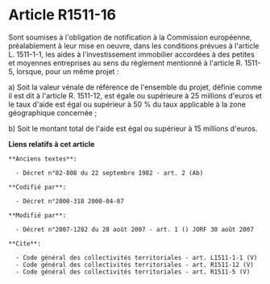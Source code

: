 # Article R1511-16

Sont soumises à l'obligation de notification à la Commission européenne, préalablement à leur mise en oeuvre, dans les
conditions prévues à l'article L. 1511-1-1, les aides à l'investissement immobilier accordées à des petites et moyennes
entreprises au sens du règlement mentionné à l'article R. 1511-5, lorsque, pour un même projet : 

a) Soit la valeur vénale de référence de l'ensemble du projet, définie comme il est dit à l'article R. 1511-12, est égale ou
supérieure à 25 millions d'euros et le taux d'aide est égal ou supérieur à 50 % du taux applicable à la zone géographique
concernée ; 

b) Soit le montant total de l'aide est égal ou supérieur à 15 millions d'euros.

**Liens relatifs à cet article**

	**Anciens textes**:

	  - Décret n°82-808 du 22 septembre 1982 - art. 2 (Ab)

	**Codifié par**:

	  - Décret n°2000-318 2000-04-07

	**Modifié par**:

	  - Décret n°2007-1282 du 28 août 2007 - art. 1 () JORF 30 août 2007

	**Cite**:

	  - Code général des collectivités territoriales - art. L1511-1-1 (V)
	  - Code général des collectivités territoriales - art. R1511-12 (V)
	  - Code général des collectivités territoriales - art. R1511-5 (V)
